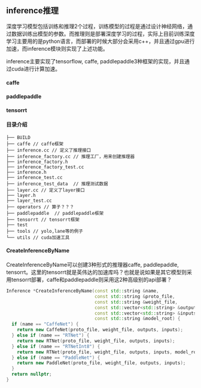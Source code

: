 ## inference推理
深度学习模型包括训练和推理2个过程，训练模型的过程是通过设计神经网络，通过数据训练出模型的参数。而推理则是部署深度学习的过程，实际上目前训练深度学习主要用的是python语言，而部署的时候大部分会采用c++，并且通过gpu进行加速，而inference模块则实现了上述功能。  

inference主要实现了tensorflow, caffe, paddlepaddle3种框架的实现，并且通过cuda进行计算加速。  

#### caffe


#### paddlepaddle


#### tensorrt


#### 目录介绍
```
├── BUILD
├── caffe // caffe框架
├── inference.cc // 定义了推理接口
├── inference_factory.cc // 推理工厂，用来创建推理器
├── inference_factory.h
├── inference_factory_test.cc
├── inference.h
├── inference_test.cc
├── inference_test_data  // 推理测试数据
├── layer.cc // 定义了layer接口
├── layer.h
├── layer_test.cc
├── operators // 算子？？？
├── paddlepaddle  // paddlepaddle框架
├── tensorrt // tensorrt框架
├── test
├── tools // yolo,lane等的例子
└── utils // cuda加速工具
```


#### CreateInferenceByName
CreateInferenceByName可以创建3种形式的推理器caffe, paddlepaddle, tensorrt。这里的tensorrt就是英伟达的加速库吗？也就是说如果是其它模型则采用tensorrt部署，caffe和paddlepaddle则采用这2种高级别的api部署？  
```c++
Inference *CreateInferenceByName(const std::string &name,
                                 const std::string &proto_file,
                                 const std::string &weight_file,
                                 const std::vector<std::string> &outputs,
                                 const std::vector<std::string> &inputs,
                                 const std::string &model_root) {
  if (name == "CaffeNet") {
    return new CaffeNet(proto_file, weight_file, outputs, inputs);
  } else if (name == "RTNet") {
    return new RTNet(proto_file, weight_file, outputs, inputs);
  } else if (name == "RTNetInt8") {
    return new RTNet(proto_file, weight_file, outputs, inputs, model_root);
  } else if (name == "PaddleNet") {
    return new PaddleNet(proto_file, weight_file, outputs, inputs);
  }
  return nullptr;
}
```



